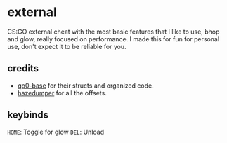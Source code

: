 # external
 
 CS:GO external cheat with the most basic features that I like to use, bhop and glow, really focused on performance.
 I made this for fun for personal use, don't expect it to be reliable for you.

## credits

- [qo0-base](https://github.com/rollraw/qo0-base) for their structs and organized code.
- [hazedumper](https://github.com/frk1/hazedumper) for all the offsets.

## keybinds

`HOME`: Toggle for glow
`DEL`: Unload
